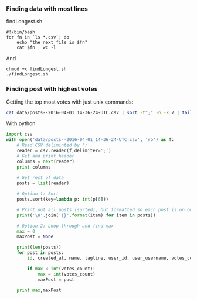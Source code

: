
### Finding data with most lines

findLongest.sh
```
#!/bin/bash
for fn in `ls *.csv`; do
    echo "the next file is $fn"
    cat $fn | wc -l
```

And

```
chmod +x findLongest.sh
./findLongest.sh
```

### Finding post with highest votes

Getting the top most votes with just unix commands:
```bash
cat data/posts--2016-04-01_14-36-24-UTC.csv | sort -t";" -n -k 7 | tail
```

With python  

```python
import csv
with open('data/posts--2016-04-01_14-36-24-UTC.csv', 'rb') as f:
	# Read CSV deliminted by ';'
	reader = csv.reader(f,delimiter=';')
	# Get and print header
	columns = next(reader)
	print columns
	
	# Get rest of data
	posts = list(reader)

	# Option 1: Sort
	posts.sort(key=lambda p: int(p[6]))

	# Print out all posts (sorted), but formatted so each post is on own newline.
	print('\n'.join('{}'.format(item) for item in posts))

	# Option 2: Loop through and find max
	max = 0
	maxPost = None

	print(len(posts))
	for post in posts:
		id, created_at, name, tagline, user_id, user_username, votes_count, comments_count, redirect_url, discussion_url = post

		if max < int(votes_count):
			max = int(votes_count)
			maxPost = post

	print max,maxPost
```


